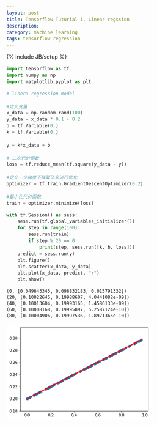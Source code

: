 ```yaml
---
layout: post
title: Tensorflow Tuturial 1, Linear regssion
description: 
category: machine learning
tags: tensorflow regression
---
```

{% include JB/setup %}


```python
import tensorflow as tf
import numpy as np
import matplotlib.pyplot as plt
```

```python
# linera regression model

#定义变量
x_data = np.random.rand(100)
y_data = x_data * 0.1 + 0.2
b = tf.Variable(0.)
k = tf.Variable(0.)

y = k*x_data + b

# 二次代价函数
loss = tf.reduce_mean(tf.square(y_data - y))

#定义一个梯度下降算法来进行优化
optimizer = tf.train.GradientDescentOptimizer(0.2)

#最小化代价函数
train = optimizer.minimize(loss)
```


```python
with tf.Session() as sess:
    sess.run(tf.global_variables_initializer())
    for step in range(100):
        sess.run(train)
        if step % 20 == 0:
            print(step, sess.run([k, b, loss]))
    predict = sess.run(y)
    plt.figure()
    plt.scatter(x_data, y_data)
    plt.plot(x_data, predict, "r")
    plt.show()
```

    (0, [0.049643345, 0.098832183, 0.015791332])
    (20, [0.10022645, 0.19988607, 4.0441082e-09])
    (40, [0.10013604, 0.19993165, 1.4586133e-09])
    (60, [0.10008168, 0.19995897, 5.2587124e-10])
    (80, [0.10004906, 0.19997536, 1.8971365e-10])


![png](/img/in-post/tensorflow/linear_reg.png)

